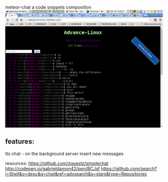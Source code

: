meteor-chat
a code snippets composition
![screenshot](./screenshot.png)

features:
-----
tts chat - on the background
server insert new messages 


resources:
https://github.com/zquestz/simplechat
http://codepen.io/gabrieldamon42/pen/BCJsf
https://github.com/search?l=Shell&o=desc&q=chat&ref=advsearch&s=stars&type=Repositories
